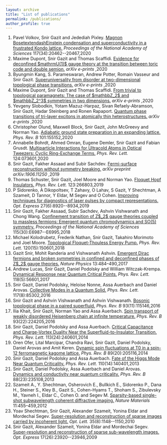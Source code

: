 ```yaml
---
layout: archive
title: "List of publications"
permalink: /publications/
author_profile: true
---
```

<ol><li>Pavel Volkov, Snir Gazit and Jedediah Pixley. <a href="https://www.pnas.org/content/117/34/20462">Magnon BosetextendashEinstein condensation and superconductivity in a frustrated Kondo lattice.</a><em> Proceedings of the National Academy of Sciences</em> 117(34):20462--20467,2020</li><li>Maxime Dupont, Snir Gazit and Thomas Scaffidi. <a href="https://arxiv.org/abs/2008.06509">Evidence for deconfined $mathrmU(1)$ gauge theory at the transition between toric code and double semion.</a><em> arXiv e-prints</em> ,2020</li><li>Byungmin Kang, S. Parameswaran, Andrew Potter, Romain Vasseur and Snir Gazit. <a href="https://arxiv.org/abs/2008.09617">Superuniversality from disorder at two-dimensional topological phase transitions.</a><em> arXiv e-prints</em> ,2020</li><li>Maxime Dupont, Snir Gazit and Thomas Scaffidi. <a href="https://arxiv.org/abs/2008.11206">From trivial to topological paramagnets: The case of $mathbbZ_2$ and $mathbbZ_2^3$ symmetries in two dimensions.</a><em> arXiv e-prints</em> ,2020</li><li>Yevgeny Slobodkin, Yotam Mazuz-Harpaz, Sivan Refaely-Abramson, Snir Gazit, Hadar Steinberg and Ronen Rapaport. <a href="https://arxiv.org/abs/2004.06687">Quantum phase transitions of tri-layer excitons in atomically thin heterostructures.</a><em> arXiv e-prints</em> ,2020</li><li>Christopher Olund, Maxwell Block, Snir Gazit, John McGreevy and Norman Yao. <a href="https://link.aps.org/doi/10.1103/PhysRevB.101.155152">Adiabatic ground state preparation in an expanding lattice.</a><em> Phys. Rev. B</em> 101:155152,2020</li><li>Annabelle Bohrdt, Ahmed Omran, Eugene Demler, Snir Gazit and Fabian Grusdt. <a href="https://link.aps.org/doi/10.1103/PhysRevLett.124.073601">Multiparticle Interactions for Ultracold Atoms in Optical Tweezers: Cyclic Ring-Exchange Terms.</a><em> Phys. Rev. Lett.</em> 124:073601,2020</li><li>Snir Gazit, Fakher Assaad and Subir Sachdev. <a href="https://arxiv.org/abs/1906.11250">Fermi-surface reconstruction without symmetry breaking.</a><em> arXiv preprint arXiv:1906.11250</em> ,2019</li><li>Thomas Schuster, Snir Gazit, Joel Moore and Norman Yao. <a href="https://link.aps.org/doi/10.1103/PhysRevLett.123.266803">Floquet Hopf Insulators.</a><em> Phys. Rev. Lett.</em> 123:266803,2019</li><li>P Sidorenko, A Dikopoltsev, T Zahavy, O Lahav, S Gazit, Y Shechtman, A Szameit, D Tannor, Y Eldar, M Segev and O Cohen. <a href="http://www.opticsexpress.org/abstract.cfm?URI=oe-27-6-8920">Improving techniques for diagnostics of laser pulses by compact representations.</a><em> Opt. Express</em> 27(6):8920--8934,2019</li><li>Snir Gazit, Fakher Assaad, Subir Sachdev, Ashvin Vishwanath and Chong Wang. <a href="https://www.pnas.org/content/115/30/E6987">Confinement transition of Z$_2$ gauge theories coupled to massless fermions: Emergent quantum chromodynamics and SO(5) symmetry.</a><em> Proceedings of the National Academy of Sciences</em> 115(30):E6987--E6995,2018</li><li>Michael Kolodrubetz, Frederik Nathan, Snir Gazit, Takahiro Morimoto and Joel Moore. <a href="https://link.aps.org/doi/10.1103/PhysRevLett.120.150601">Topological Floquet-Thouless Energy Pump.</a><em> Phys. Rev. Lett.</em> 120(15):150601,2018</li><li>Gazit Snir, Mohit Randeria and Vishwanath Ashvin. <a href="https://doi.org/10.1038/nphys4028">Emergent Dirac fermions and broken symmetries in confined and deconfined phases of Z$_2$ gauge theories.</a><em> Nature Physics</em> 13:484–490,2017</li><li>Andrew Lucas, Snir Gazit, Daniel Podolsky and William Witczak-Krempa. <a href="https://link.aps.org/doi/10.1103/PhysRevLett.118.056601">Dynamical Response near Quantum Critical Points.</a><em> Phys. Rev. Lett.</em> 118(5):56601,2017</li><li>Snir Gazit, Daniel Podolsky, Heloise Nonne, Assa Auerbach and Daniel Arovas. <a href="https://link.aps.org/doi/10.1103/PhysRevLett.117.085302">Collective Modes in a Quantum Solid.</a><em> Phys. Rev. Lett.</em> 117(8):85302,2016</li><li>Snir Gazit and Ashvin Vishwanath and Ashvin Vishwanath. <a href="https://link.aps.org/doi/10.1103/PhysRevB.93.115146">Bosonic topological phase in a paired superfluid.</a><em> Phys. Rev. B</em> 93(11):115146,2016</li><li>Ilia Khait, Snir Gazit, Norman Yao and Assa Auerbach. <a href="https://link.aps.org/doi/10.1103/PhysRevB.93.224205">Spin transport of weakly disordered Heisenberg chain at infinite temperature.</a><em> Phys. Rev. B</em> 93(22):224205,2016</li><li>Snir Gazit, Daniel Podolsky and Assa Auerbach. <a href="https://link.aps.org/doi/10.1103/PhysRevLett.113.240601">Critical Capacitance and Charge-Vortex Duality Near the Superfluid-to-Insulator Transition.</a><em> Phys. Rev. Lett.</em> 113(24):240601,2014</li><li>Oren Ofer, Lital Marcipar, Chandra Ravi, Snir Gazit, Daniel Podolsky, Daniel Arovas and Amit Keren. <a href="https://link.aps.org/doi/10.1103/PhysRevB.89.205116">Dynamic spin fluctuations at T0 in a spin-12 ferromagnetic kagome lattice.</a><em> Phys. Rev. B</em> 89(20):205116,2014</li><li>Snir Gazit, Daniel Podolsky and Assa Auerbach. <a href="https://link.aps.org/doi/10.1103/PhysRevLett.110.140401">Fate of the Higgs Mode Near Quantum Criticality.</a><em> Phys. Rev. Lett.</em> 110(14):140401,2013</li><li>Snir Gazit, Daniel Podolsky, Assa Auerbach and Daniel Arovas. <a href="https://link.aps.org/doi/10.1103/PhysRevB.88.235108">Dynamics and conductivity near quantum criticality.</a><em> Phys. Rev. B</em> 88(23):235108,2013</li><li>Szameit A., Y. Shechtman, Osherovich E., Bullkich E., Sidorenko P., Dana H., Steiner S., Kley B., Gazit S., Cohen-Hyams T., Shoham S., Zibulevsky M., Yavneh I., Eldar C., Cohen O. and Segev M. <a href="https://doi.org/10.1038/nmat3289">Sparsity-based single-shot subwavelength coherent diffractive imaging.</a><em> Nature Materials</em> 11:455–459,2012</li><li>Yoav Shechtman, Snir Gazit, Alexander Szameit, Yonina Eldar and Mordechai Segev. <a href="http://ol.osa.org/abstract.cfm?URI=ol-35-8-1148">Super-resolution and reconstruction of sparse images carried by incoherent light.</a><em> Opt. Lett.</em> 35(8):1148--1150,2010</li><li>Snir Gazit, Alexander Szameit, Yonina Eldar and Mordechai Segev. <a href="http://www.opticsexpress.org/abstract.cfm?URI=oe-17-26-23920">Super-resolution and reconstruction of sparse sub-wavelength images.</a><em> Opt. Express</em> 17(26):23920--23946,2009</li></ol>
